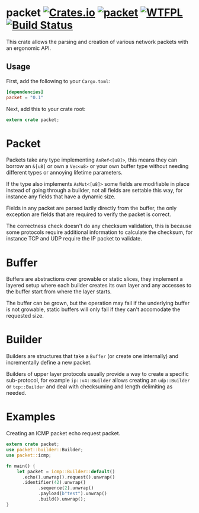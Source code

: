 packet [![Crates.io](https://img.shields.io/crates/v/packet.svg)](https://crates.io/crates/packet) [![packet](https://docs.rs/packet/badge.svg)](https://docs.rs/packet) [![WTFPL](http://img.shields.io/badge/license-WTFPL-blue.svg)](http://www.wtfpl.net/txt/copying) [![Build Status](https://travis-ci.org/meh/rust-packet.svg?branch=master)](https://travis-ci.org/meh/rust-packet)
======
This crate allows the parsing and creation of various network packets with an
ergonomic API.

Usage
-----
First, add the following to your `Cargo.toml`:

```toml
[dependencies]
packet = "0.1"
```

Next, add this to your crate root:

```rust
extern crate packet;
```

Packet
======
Packets take any type implementing `AsRef<[u8]>`, this means they can borrow an
`&[u8]` or own a `Vec<u8>` or your own buffer type without needing different
types or annoying lifetime parameters.

If the type also implements `AsMut<[u8]>` some fields are modifiable in place
instead of going through a builder, not all fields are settable this way, for
instance any fields that have a dynamic size.

Fields in any packet are parsed lazily directly from the buffer, the only exception
are fields that are required to verify the packet is correct.

The correctness check doesn't do any checksum validation, this is because some
protocols require additional information to calculate the checksum, for
instance TCP and UDP require the IP packet to validate.

Buffer
======
Buffers are abstractions over growable or static slices, they implement a
layered setup where each builder creates its own layer and any accesses to the
buffer start from where the layer starts.

The buffer can be grown, but the operation may fail if the underlying buffer is
not growable, static buffers will only fail if they can't accomodate the
requested size.

Builder
=======
Builders are structures that take a `Buffer` (or create one internally) and
incrementally define a new packet.

Builders of upper layer protocols usually provide a way to create a specific
sub-protocol, for example `ip::v4::Builder` allows creating an `udp::Builder`
or `tcp::Builder` and deal with checksuming and length delimiting as needed.

Examples
========
Creating an ICMP packet echo request packet.

```rust
extern crate packet;
use packet::builder::Builder;
use packet::icmp;

fn main() {
	let packet = icmp::Builder::default()
	  .echo().unwrap().request().unwrap()
	  .identifier(42).unwrap()
			.sequence(2).unwrap()
			.payload(b"test").unwrap()
			.build().unwrap();
}
```
